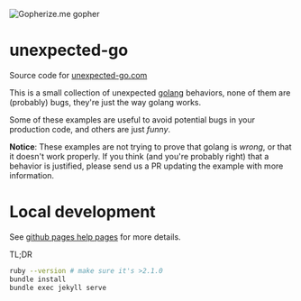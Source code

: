 ![Gopherize.me gopher](gopher.png)

# unexpected-go

Source code for [unexpected-go.com](https://unexpected-go.com)

This is a small collection of unexpected [golang](https://golang.org/) behaviors, none of them are (probably) bugs, they're just the way golang works. 

Some of these examples are useful to avoid potential bugs in your production code, and others are just _funny_.

**Notice**: These examples are not trying to prove that golang is _wrong_, or that it doesn't work properly. If you think (and you're probably right) that a behavior is justified, please send us a PR updating the example with more information.
# Local development
See [github pages help pages](https://help.github.com/en/articles/setting-up-your-github-pages-site-locally-with-jekyll) for more details.

TL;DR
```sh
ruby --version # make sure it's >2.1.0 
bundle install
bundle exec jekyll serve 
```
